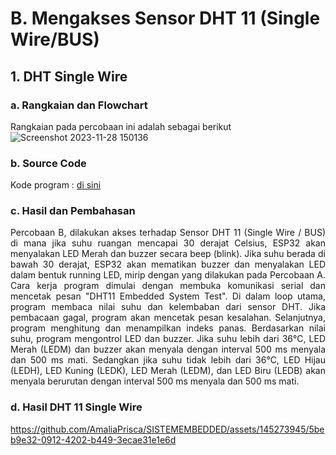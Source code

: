 # B. Mengakses Sensor DHT 11 (Single Wire/BUS)
## 1. DHT Single Wire
### a. Rangkaian dan Flowchart
Rangkaian pada percobaan ini adalah sebagai berikut
</br>
![Screenshot 2023-11-28 150136](https://github.com/AmaliaPrisca/SISTEMEMBEDDED/assets/145273945/4fda8a34-ec2f-4278-a6c5-e5d72c44b2b2)



### b. Source Code
Kode program : <a href="https://github.com/AmaliaPrisca/SISTEMEMBEDDED/blob/master/Job%202/2.%20DHT/B.%20Mengakses%20Sensor%20DHT%2011%20(Single%20Wire%20%20BUS)/DHT_1/DHT_1.ino">di sini</a>

### c. Hasil dan Pembahasan
<p align="justify">Percobaan B, dilakukan akses terhadap Sensor DHT 11 (Single Wire / BUS) di mana jika suhu ruangan mencapai 30 derajat Celsius, ESP32 akan menyalakan LED Merah dan buzzer secara beep (blink). Jika suhu berada di bawah 30 derajat, ESP32 akan mematikan buzzer dan menyalakan LED dalam bentuk running LED, mirip dengan yang dilakukan pada Percobaan A. 
Cara kerja program dimulai dengan membuka komunikasi serial dan mencetak pesan "DHT11 Embedded System Test". Di dalam loop utama, program membaca nilai suhu dan kelembaban dari sensor DHT. Jika pembacaan gagal, program akan mencetak pesan kesalahan. Selanjutnya, program menghitung dan menampilkan indeks panas. Berdasarkan nilai suhu, program mengontrol LED dan buzzer. Jika suhu lebih dari 36°C, LED Merah (LEDM) dan buzzer akan menyala dengan interval 500 ms menyala dan 500 ms mati. Sedangkan jika suhu tidak lebih dari 36°C, LED Hijau (LEDH), LED Kuning (LEDK), LED Merah (LEDM), dan LED Biru (LEDB) akan menyala berurutan dengan interval 500 ms menyala dan 500 ms mati.

### d. Hasil DHT 11 Single Wire
https://github.com/AmaliaPrisca/SISTEMEMBEDDED/assets/145273945/5beb9e32-0912-4202-b449-3ecae31e1e6d
